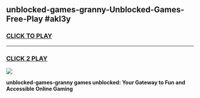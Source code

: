 
## unblocked-games-granny-Unblocked-Games-Free-Play #akl3y
<h3>
<a href="https://us.freeplayer.one?title=unblocked-games-granny&ref=9M">CLICK TO PLAY</a></h3>
<hr>

<h3>
<a href="https://us.freeplayer.one?title=unblocked-games-granny&ref=9M">CLICK 2 PLAY</a>
  
</h3>

<a href="https://us.freeplayer.one?title=unblocked-games-granny&ref=9M"><img src="https://clearcache.store/games.png"></a>


**unblocked-games-granny games unblocked: Your Gateway to Fun and Accessible Online Gaming**
